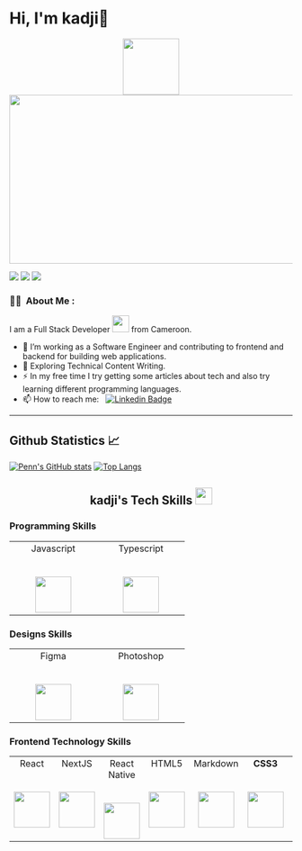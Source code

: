 # Hi, I'm kadji👋
<div id="header" align="center">
  <img src="https://media.giphy.com/media/M9gbBd9nbDrOTu1Mqx/giphy.gif" width="100"/>
</div>
 <div align="center">
<img src="https://komarev.com/ghpvc/?username=your-github-username&style=flat-square&color=blue" alt=""/>
</div>

<div align="center">
  <img src="https://media.giphy.com/media/dWesBcTLavkZuG35MI/giphy.gif" width="600" height="300"/>
</div>

[<img src="https://img.shields.io/badge/twitter-%231DA1F2.svg?&style=for-the-badge&logo=twitter&logoColor=white">](https://twitter.com/NgadjeuDanel?t=cfhT1LJzxacCfLfzMQtD0Q&s=09)
[<img src="https://img.shields.io/badge/linkedin-%230077B5.svg?&style=for-the-badge&logo=linkedin&logoColor=white">](linkedin.com/in/alan-kadji)
[<img src="https://img.shields.io/badge/facebook-%231877F2.svg?&style=for-the-badge&logo=facebook&logoColor=white">](https://www.facebook.com/danel.kadji)
<!-- **Vivekagent47/Vivekagent47** is a ✨ _special_ ✨ repository because its `README.md` (this file) appears on your GitHub profile. -->

### :man_technologist: &nbsp;About Me :

I am a Full Stack Developer <img src="https://media.giphy.com/media/WUlplcMpOCEmTGBtBW/giphy.gif" width="30"> from Cameroon.

- 🔭 I’m working as a Software Engineer and contributing to frontend and backend for building web applications.
- 🌱 Exploring Technical Content Writing.
- ⚡ In my free time I try getting some articles about tech and also try learning different programming languages.
- 📫 How to reach me: &nbsp; [![Linkedin Badge](https://img.shields.io/badge/-kadji-blue?style=flat&logo=Linkedin&logoColor=white)](https://www.linkedin.com/in/alan-kadji)

---

## Github Statistics 📈

[![Penn's GitHub stats](https://github-readme-stats.vercel.app/api?username=kadjialan&count_private=true&hide_title=true&show_icons=true&hide_border=true&theme=nightowl&bg_color=161B22)](https://github.com/Payne680/Payne680)
[![Top Langs](https://github-readme-stats.vercel.app/api/top-langs/?username=kadjialan&layout=compact&theme=vision-friendly-dark)](https://github.com/anuraghazra/github-readme-stats)


<h2 align="Center">  kadji's Tech Skills <img src="https://media.giphy.com/media/WUlplcMpOCEmTGBtBW/giphy.gif" width="30"> </h2>
  
  ### Programming Skills

<table>
  <tbody>
    <tr valign="top">
      <td width="140px" align="center">
        <span>Javascript</span><br><br><br>
        <img height="64px" src="https://upload.wikimedia.org/wikipedia/commons/thumb/9/99/Unofficial_JavaScript_logo_2.svg/480px-Unofficial_JavaScript_logo_2.svg.png">
      </td>
      <td width="140px" align="center">
        <span>Typescript</span><br><br><br>
        <img height="64px" src="https://cdn.worldvectorlogo.com/logos/typescript-2.svg">
      </td>
    </tr>
  </tbody>
</table>

  ### Designs Skills

<table>
  <tbody>
    <tr valign="top">
      <td width="140px" align="center">
        <span>Figma</span><br><br><br>
        <img height="64px" src="https://cdn.svgporn.com/logos/figma.svg">
      </td>
      <td width="140px" align="center">
        <span>Photoshop</span><br><br><br>
        <img height="64px" src="https://cdn.svgporn.com/logos/adobe-photoshop.svg">
      </td>
    </tr>
  </tbody>
</table>


   ### Frontend Technology Skills

<table>
  <tbody>
    <tr valign="top">
      <td width="140px" align="center">
        <span>React</span><br><br><br>
        <img height="64px" src="https://cdn.svgporn.com/logos/create-react-app.svg">
      </td>
            <td width="140px" align="center">
        <span>NextJS</span><br><br><br>
        <img height="64px" src="https://cdn.svgporn.com/logos/nextjs-icon.svg">
      </td>
      <td width="140px" align="center">
        <span>React Native</span><br><br><br>
        <img height="64px" src="https://cdn.worldvectorlogo.com/logos/react-1.svg">
      </td>
      <td width="140px" align="center">
        <span>HTML5</span><br><br><br>
        <img height="64px" src="https://cdn.svgporn.com/logos/html-5.svg">
      </td>
      <td width="140px" align="center">
        <span>Markdown</span><br><br><br>
        <img height="64px" src="https://cdn.svgporn.com/logos/markdown.svg">
      </td>
      <td width="140px" align="center">
        <span><strong>CSS3</strong>
        </span><br><br><br>
        <img height="64px" src="https://cdn.svgporn.com/logos/css-3.svg">
      </td>
      <td width="140px" align="center">
        <span><strong>Tailwind</strong>
        </span><br><br><br>
        <img height="64px" src="https://cdn.svgporn.com/logos/tailwindcss-icon.svg">
      </td>
    </tr>
  </tbody>
</table>


